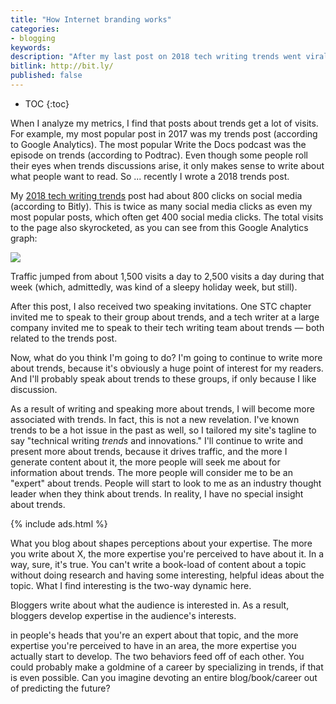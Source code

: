 ```yaml
---
title: "How Internet branding works"
categories:
- blogging
keywords:
description: "After my last post on 2018 tech writing trends went viral (well, as viral as tech comm posts can get), it made me realize how Internet branding works. It's kind of a scary self-perpetuating model that anyone can understand and exploit."
bitlink: http://bit.ly/
published: false
---
```


* TOC
{:toc}

When I analyze my metrics, I find that posts about trends get a lot of visits. For example, my most popular post in 2017 was my trends post (according to Google Analytics). The most popular Write the Docs podcast was the episode on trends (according to Podtrac). Even though some people roll their eyes when trends discussions arise, it only makes sense to write about what people want to read. So ... recently I wrote a 2018 trends post.

My [2018 tech writing trends](http://bit.ly/techwritingtrends2018) post had about 800 clicks on social media (according to Bitly). This is twice as many social media clicks as even my most popular posts, which often get 400 social media clicks. The total visits to the page also skyrocketed, as you can see from this Google Analytics graph:

<img src="{{site.media}}/2018trendsanalytics.png"/>

Traffic jumped from about 1,500 visits a day to 2,500 visits a day during that week (which, admittedly, was kind of a sleepy holiday week, but still).

After this post, I also received two speaking invitations. One STC chapter invited me to speak to their group about trends, and a tech writer at a large company invited me to speak to their tech writing team about trends &mdash; both related to the trends post.

Now, what do you think I'm going to do? I'm going to continue to write more about trends, because it's obviously a huge point of interest for my readers. And I'll probably speak about trends to these groups, if only because I like discussion.

As a result of writing and speaking more about trends, I will become more associated with trends. In fact, this is not a new revelation. I've known trends to be a hot issue in the past as well, so I tailored my site's tagline to say "technical writing *trends* and innovations." I'll continue to write and present more about trends, because it drives traffic, and the more I generate content about it, the more people will seek me about for information about trends. The more people will consider me to be an "expert" about trends. People will start to look to me as an industry thought leader when they think about trends. In reality, I have no special insight about trends.

{% include ads.html %}

What you blog about shapes perceptions about your expertise. The more you write about X, the more expertise you're perceived to have about it. In a way, sure, it's true. You can't write a book-load of content about a topic without doing research and having some interesting, helpful ideas about the topic. What I find interesting is the two-way dynamic here.

Bloggers write about what the audience is interested in. As a result, bloggers develop expertise in the audience's interests.


 in people's heads that you're an expert about that topic, and the more expertise you're perceived to have in an area, the more expertise you actually start to develop. The two behaviors feed off of each other. You could probably make a goldmine of a career by specializing in trends, if that is even possible. Can you imagine devoting an entire blog/book/career out of predicting the future?
